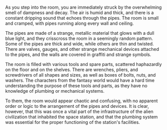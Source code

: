 As you step into the room, you are immediately struck by the overwhelming smell of dampness and decay. The air is humid and thick, and there is a constant dripping sound that echoes through the pipes. The room is small and cramped, with pipes running along every wall and ceiling.

The pipes are made of a strange, metallic material that glows with a dull blue light, and they crisscross the room in a seemingly random pattern. Some of the pipes are thick and wide, while others are thin and twisted. There are valves, gauges, and other strange mechanical devices attached to the pipes, and the walls are covered in graffiti and strange symbols.

The room is filled with various tools and spare parts, scattered haphazardly on the floor and on the shelves. There are wrenches, pliers, and screwdrivers of all shapes and sizes, as well as boxes of bolts, nuts, and washers. The characters from the fantasy world would have a hard time understanding the purpose of these tools and parts, as they have no knowledge of plumbing or mechanical systems.

To them, the room would appear chaotic and confusing, with no apparent order or logic to the arrangement of the pipes and devices. It is clear, however, that this was once a vital part of the infrastructure of the alien civilization that inhabited the space station, and that the plumbing system was essential for the proper functioning of the station's facilities.